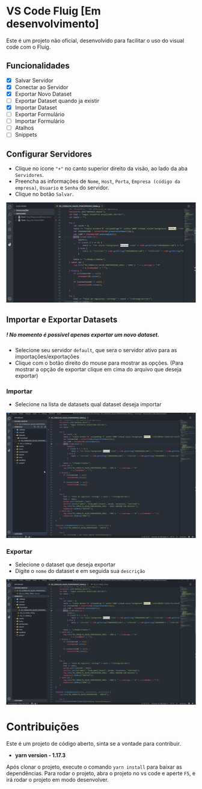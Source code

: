 # VS Code Fluig [Em desenvolvimento]

Este é um projeto não oficial, desenvolvido para facilitar o uso do visual code com o Fluig.

## Funcionalidades
* [x] Salvar Servidor
* [x] Conectar ao Servidor
* [x] Exportar Novo Dataset
* [ ] Exportar Dataset quando ja existir
* [x] Importar Dataset
* [ ] Exportar Formulário
* [ ] Importar Formulário
* [ ] Atalhos
* [ ] Snippets

## Configurar Servidores

* Clique no icone `"+"` no canto superior direito da visão, ao lado da aba `Servidores`.
* Preencha as informações de `Nome`, `Host`, `Porta`, `Empresa (código da empresa)`, `Usuario` e `Senha` do servidor.
* Clique no botão `Salvar`.

![New server](prints/servidores.gif)

## Importar e Exportar Datasets

##### ! No momento é possivel apenas exportar um novo dataset.

* Selecione seu servidor `default`, que sera o servidor ativo para as importações/exportações
* Clique com o botão direito do mouse para mostrar as opções. (Para mostrar a opção de exportar clique em cima do arquivo que deseja exportar)

### Importar

* Selecione na lista de datasets qual dataset deseja importar

![Import Dataset](prints/importar.gif)

### Exportar

* Selecione o dataset que deseja exportar
* Digite o `nome` do dataset e em seguida sua `descrição`

![Export Dataset](prints/exportar.gif)

# Contribuições

Este é um projeto de código aberto, sinta se a vontade para contribuir.

* **yarn version - 1.17.3**

Após clonar o projeto, execute o comando `yarn install` para baixar as dependências. 
Para rodar o projeto, abra o projeto no vs code e aperte `F5`, e irá rodar o projeto em modo desenvolver.